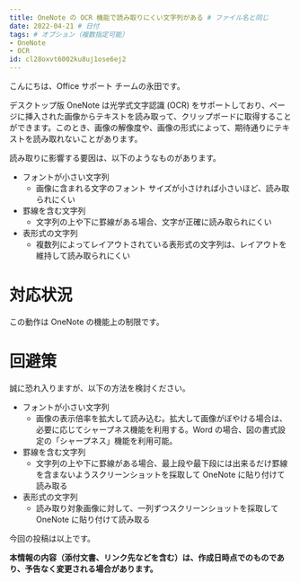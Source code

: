 ```yaml
---
title: OneNote の OCR 機能で読み取りにくい文字列がある # ファイル名と同じ
date: 2022-04-21 # 日付
tags: # オプション（複数指定可能）
- OneNote
- OCR
id: cl28oxvt6002ku8uj1ose6ej2
---
```


こんにちは、Office サポート チームの永田です。

デスクトップ版 OneNote は光学式文字認識 (OCR) をサポートしており、ページに挿入された画像からテキストを読み取って、クリップボードに取得することができます。このとき、画像の解像度や、画像の形式によって、期待通りにテキストを読み取れないことがあります。

読み取りに影響する要因は、以下のようなものがあります。
- フォントが小さい文字列
  - 画像に含まれる文字のフォント サイズが小さければ小さいほど、読み取られにくい
- 罫線を含む文字列
  - 文字列の上や下に罫線がある場合、文字が正確に読み取られにくい
- 表形式の文字列
  - 複数列によってレイアウトされている表形式の文字列は、レイアウトを維持して読み取られにくい

# 対応状況

この動作は OneNote の機能上の制限です。

# 回避策

誠に恐れ入りますが、以下の方法を検討ください。

- フォントが小さい文字列
  - 画像の表示倍率を拡大して読み込む。拡大して画像がぼやける場合は、必要に応じてシャープネス機能を利用する。Word の場合、図の書式設定の「シャープネス」機能を利用可能。
- 罫線を含む文字列
  - 文字列の上や下に罫線がある場合、最上段や最下段には出来るだけ罫線を含まないようスクリーンショットを採取して OneNote に貼り付けて読み取る
- 表形式の文字列
  - 読み取り対象画像に対して、一列ずつスクリーンショットを採取して OneNote に貼り付けて読み取る


今回の投稿は以上です。


**本情報の内容（添付文書、リンク先などを含む）は、作成日時点でのものであり、予告なく変更される場合があります。**
